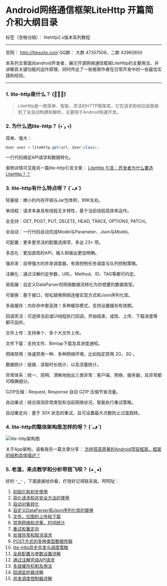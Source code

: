 # Android网络通信框架LiteHttp 开篇简介和大纲目录

标签（空格分隔）： litehttp2.x版本系列教程

---
官网： http://litesuits.com
QQ群： 大群 47357508，二群 42960650

本系列文章面向android开发者，展示开源网络通信框架LiteHttp的主要用法，并讲解其关键功能的运作原理，同时传达了一些框架作者在日常开发中的一些最佳实践和经验。

---

### 1. lite-http是什么？  (･̆⍛･̆)  

> LiteHttp是一款简单、智能、灵活的HTTP框架库，它在请求和响应层面做到了全自动构建和解析，主要用于Android快速开发。

### 2. 为什么选lite-http？  (•́ ₃ •̀) 

简单、强大：
```java
User user = liteHttp.get(url, User.class);
```
一行代码搞定API请求和数据转化。

案例详情可见我另一篇lite-http引言文章：
[LiteHttp 引言：开发者为什么要选LiteHttp？？][1]

### 3. lite-http有什么特点呀？    (´ڡ`)  
> 
轻量级：微小的内存开销与Jar包体积，99K左右。
> 
单线程：请求本身具有线程无关特性，基于当前线程高效率运作。
> 
全支持：GET, POST, PUT, DELETE, HEAD, TRACE, OPTIONS, PATCH。
> 
全自动：一行代码自动完成Model与Parameter、Json与Model。
> 
可配置：更多更灵活的配置选择项，多达 23+ 项。
> 
多态化：更加直观的API，输入和输出更加明确。
> 
强并发：自带强大的并发调度器，有效控制任务调度与队列控制策略。
> 
注解化：通过注解约定参数，URL、Method、ID、TAG等都可约定。
> 
易拓展：自定义DataParser将网络数据流转化为你想要的数据类型。
> 
可替换：基于接口，轻松替换网络连接实现方式和Json序列化库。
> 
多层缓存：内存命中更高效！多种缓存模式，支持设置缓存有效期。
> 
回调灵活：可选择当前或UI线程执行回调，开始结束、成败、上传、下载进度等都可监听。
> 
文件上传：支持单个、多个大文件上传。
> 
文件下载：支持文件、Bimtap下载及其进度通知。
> 
网络禁用：快速禁用一种、多种网络环境，比如指定禁用 2G，3G 。
> 
数据统计：链接、读取时长统计，以及流量统计。
> 
异常体系：统一、简明、清晰地抛出三类异常：客户端、网络、服务器，且异常都可精确细分。
> 
GZIP压缩：Request, Response 自动 GZIP 压缩节省流量。
> 
自动重试：结合探测异常类型和当前网络状况，智能执行重试策略。
> 
自动重定向：基于 30X 状态的重试，且可设置最大次数防止过度跳转。

### 4. lite-http的整体架构是怎样的呀？    (´ڡ`)  

![lite-http架构图][2]

关于App架构，请看我另一篇文章分享：
[怎样搭高质量的Android项目框架，框架的结构具体描述？][3]

### 5. 老湿，来点教学和分析带我飞呗？    (◕‸◕)  

好的 ◝‿◜ ，下面直接给你看，疗效好记得联系我，呵呵哒：

 > 
 1. [初始化和初步使用][4]
 2. [简化请求和非安全方法的使用][5]
 3. [自动对象转化][6]
 4. [自定义DataParser和Json序列化库的替换][7]
 5. [文件、位图的上传和下载][8]
 6. [禁用网络和流量、时间统计][9]
 7. [重试和重定向][10]
 8. [处理异常和取消请求][11]
 9. [POST方式的多种类型数据传输][12]
 10. [lite-http异步并发与调度策略][13]
 11. [全局配置与参数设置详解][14]
 12. [通过注解完成API请求][15]
 13. [多层缓存机制及用法][16]
 14. [回调监听器详解][17]
 15. [并发调度控制器详解][18]


  [1]: https://zybuluo.com/liter/note/186533
  [2]: http://litesuits.com/imgs/lite-http-arch.png
  [3]: https://zybuluo.com/liter/note/186526
  [4]: https://zybuluo.com/liter/note/186560
  [5]: https://zybuluo.com/liter/note/186561
  [6]: https://zybuluo.com/liter/note/186565
  [7]: https://zybuluo.com/liter/note/186583
  [8]: https://zybuluo.com/liter/note/186756
  [9]: https://zybuluo.com/liter/note/186801
  [10]: https://zybuluo.com/liter/note/186860
  [11]: https://zybuluo.com/liter/note/186900
  [12]: https://zybuluo.com/liter/note/186965
  [13]: https://zybuluo.com/liter/note/186998
  [14]: https://zybuluo.com/liter/note/187016
  [15]: https://zybuluo.com/liter/note/187568
  [16]: https://zybuluo.com/liter/note/187894
  [17]: https://zybuluo.com/liter/note/187904
  [18]: https://zybuluo.com/liter/note/189537
